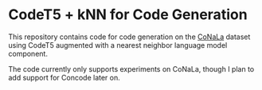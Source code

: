 # CodeT5 + kNN for Code Generation

This repository contains code for code generation on the [CoNaLa](https://conala-corpus.github.io/) dataset using CodeT5 augmented with a nearest neighbor language model component.

The code currently only supports experiments on CoNaLa, though I plan to add support for Concode later on.
